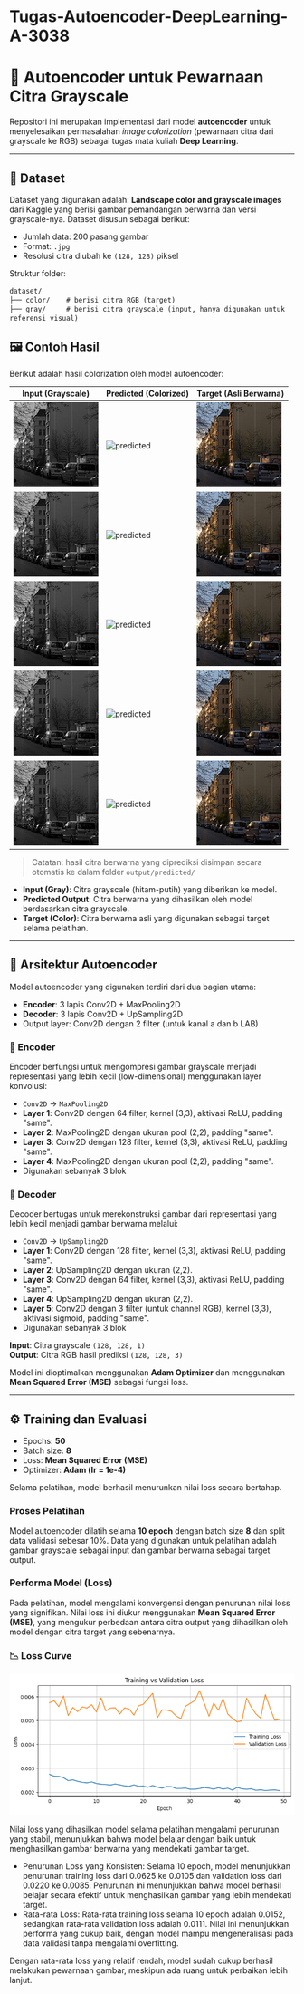 # Tugas-Autoencoder-DeepLearning-A-3038

# 🎨 Autoencoder untuk Pewarnaan Citra Grayscale

Repositori ini merupakan implementasi dari model **autoencoder** untuk menyelesaikan permasalahan *image colorization* (pewarnaan citra dari grayscale ke RGB) sebagai tugas mata kuliah **Deep Learning**.

---

## 📁 Dataset

Dataset yang digunakan adalah: **Landscape color and grayscale images** dari Kaggle yang berisi gambar pemandangan berwarna dan versi grayscale-nya. Dataset disusun sebagai berikut:

- Jumlah data: 200 pasang gambar
- Format: `.jpg`
- Resolusi citra diubah ke `(128, 128)` piksel

Struktur folder:
```
dataset/
├── color/    # berisi citra RGB (target)
├── gray/     # berisi citra grayscale (input, hanya digunakan untuk referensi visual)
```
  
## 🖼️ Contoh Hasil
Berikut adalah hasil colorization oleh model autoencoder:

| Input (Grayscale) | Predicted (Colorized) | Target (Asli Berwarna) |
|-------------------|------------------------|--------------------------|
| ![gray](dataset/gray/0.jpg) | ![predicted](predicted_0.png) | ![color](dataset/color/0.jpg) |
| ![gray](dataset/gray/0.jpg) | ![predicted](predicted_1.png) | ![color](dataset/color/0.jpg) |
| ![gray](dataset/gray/0.jpg) | ![predicted](predicted_2.png) | ![color](dataset/color/0.jpg) |
| ![gray](dataset/gray/0.jpg) | ![predicted](predicted_3.png) | ![color](dataset/color/0.jpg) |
| ![gray](dataset/gray/0.jpg) | ![predicted](predicted_4.png) | ![color](dataset/color/0.jpg) |

> Catatan: hasil citra berwarna yang diprediksi disimpan secara otomatis ke dalam folder `output/predicted/`

- **Input (Gray)**: Citra grayscale (hitam-putih) yang diberikan ke model.
- **Predicted Output**: Citra berwarna yang dihasilkan oleh model berdasarkan citra grayscale.
- **Target (Color)**: Citra berwarna asli yang digunakan sebagai target selama pelatihan.
---

## 🧠 Arsitektur Autoencoder

Model autoencoder yang digunakan terdiri dari dua bagian utama:
- **Encoder**: 3 lapis Conv2D + MaxPooling2D
- **Decoder**: 3 lapis Conv2D + UpSampling2D
- Output layer: Conv2D dengan 2 filter (untuk kanal a dan b LAB)


### 🔻 Encoder
Encoder berfungsi untuk mengompresi gambar grayscale menjadi representasi yang lebih kecil (low-dimensional) menggunakan layer konvolusi:
- `Conv2D` → `MaxPooling2D`
- **Layer 1**: Conv2D dengan 64 filter, kernel (3,3), aktivasi ReLU, padding "same".
- **Layer 2**: MaxPooling2D dengan ukuran pool (2,2), padding "same".
- **Layer 3**: Conv2D dengan 128 filter, kernel (3,3), aktivasi ReLU, padding "same".
- **Layer 4**: MaxPooling2D dengan ukuran pool (2,2), padding "same".
- Digunakan sebanyak 3 blok


### 🔺 Decoder
Decoder bertugas untuk merekonstruksi gambar dari representasi yang lebih kecil menjadi gambar berwarna melalui:
- `Conv2D` → `UpSampling2D`
- **Layer 1**: Conv2D dengan 128 filter, kernel (3,3), aktivasi ReLU, padding "same".
- **Layer 2**: UpSampling2D dengan ukuran (2,2).
- **Layer 3**: Conv2D dengan 64 filter, kernel (3,3), aktivasi ReLU, padding "same".
- **Layer 4**: UpSampling2D dengan ukuran (2,2).
- **Layer 5**: Conv2D dengan 3 filter (untuk channel RGB), kernel (3,3), aktivasi sigmoid, padding "same".
- Digunakan sebanyak 3 blok

**Input**: Citra grayscale `(128, 128, 1)`  
**Output**: Citra RGB hasil prediksi `(128, 128, 3)`

Model ini dioptimalkan menggunakan **Adam Optimizer** dan menggunakan **Mean Squared Error (MSE)** sebagai fungsi loss.

---

## ⚙️ Training dan Evaluasi

- Epochs: **50**
- Batch size: **8**
- Loss: **Mean Squared Error (MSE)**
- Optimizer: **Adam (lr = 1e-4)**

Selama pelatihan, model berhasil menurunkan nilai loss secara bertahap.

### Proses Pelatihan
Model autoencoder dilatih selama **10 epoch** dengan batch size **8** dan split data validasi sebesar 10%. Data yang digunakan untuk pelatihan adalah gambar grayscale sebagai input dan gambar berwarna sebagai target output.

### Performa Model (Loss)
Pada pelatihan, model mengalami konvergensi dengan penurunan nilai loss yang signifikan. Nilai loss ini diukur menggunakan **Mean Squared Error (MSE)**, yang mengukur perbedaan antara citra output yang dihasilkan oleh model dengan citra target yang sebenarnya.

### 📉 Loss Curve
![Loss](grafikLoss.png)

Nilai loss yang dihasilkan model selama pelatihan mengalami penurunan yang stabil, menunjukkan bahwa model belajar dengan baik untuk menghasilkan gambar berwarna yang mendekati gambar target.
- Penurunan Loss yang Konsisten:
Selama 10 epoch, model menunjukkan penurunan training loss dari 0.0625 ke 0.0105 dan validation loss dari 0.0220 ke 0.0085. Penurunan ini menunjukkan bahwa model berhasil belajar secara efektif untuk menghasilkan gambar yang lebih mendekati target.
- Rata-rata Loss:
Rata-rata training loss selama 10 epoch adalah 0.0152, sedangkan rata-rata validation loss adalah 0.0111. Nilai ini menunjukkan performa yang cukup baik, dengan model mampu mengeneralisasi pada data validasi tanpa mengalami overfitting.

Dengan rata-rata loss yang relatif rendah, model sudah cukup berhasil melakukan pewarnaan gambar, meskipun ada ruang untuk perbaikan lebih lanjut.
